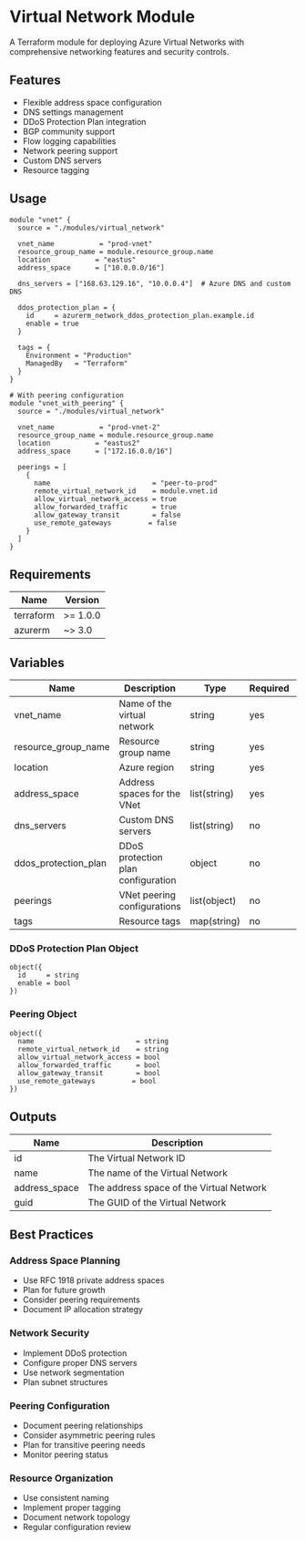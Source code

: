 # Virtual Network Module

A Terraform module for deploying Azure Virtual Networks with comprehensive networking features and security controls.

## Features

- Flexible address space configuration
- DNS settings management
- DDoS Protection Plan integration
- BGP community support
- Flow logging capabilities
- Network peering support
- Custom DNS servers
- Resource tagging

## Usage

```hcl
module "vnet" {
  source = "./modules/virtual_network"

  vnet_name           = "prod-vnet"
  resource_group_name = module.resource_group.name
  location           = "eastus"
  address_space      = ["10.0.0.0/16"]
  
  dns_servers = ["168.63.129.16", "10.0.0.4"]  # Azure DNS and custom DNS
  
  ddos_protection_plan = {
    id     = azurerm_network_ddos_protection_plan.example.id
    enable = true
  }

  tags = {
    Environment = "Production"
    ManagedBy   = "Terraform"
  }
}

# With peering configuration
module "vnet_with_peering" {
  source = "./modules/virtual_network"

  vnet_name           = "prod-vnet-2"
  resource_group_name = module.resource_group.name
  location           = "eastus2"
  address_space      = ["172.16.0.0/16"]

  peerings = [
    {
      name                         = "peer-to-prod"
      remote_virtual_network_id    = module.vnet.id
      allow_virtual_network_access = true
      allow_forwarded_traffic      = true
      allow_gateway_transit        = false
      use_remote_gateways         = false
    }
  ]
}
```

## Requirements

| Name | Version |
|------|---------|
| terraform | >= 1.0.0 |
| azurerm | ~> 3.0 |

## Variables

| Name | Description | Type | Required | Default |
|------|-------------|------|----------|---------|
| vnet_name | Name of the virtual network | string | yes | - |
| resource_group_name | Resource group name | string | yes | - |
| location | Azure region | string | yes | - |
| address_space | Address spaces for the VNet | list(string) | yes | - |
| dns_servers | Custom DNS servers | list(string) | no | [] |
| ddos_protection_plan | DDoS protection plan configuration | object | no | null |
| peerings | VNet peering configurations | list(object) | no | [] |
| tags | Resource tags | map(string) | no | {} |

### DDoS Protection Plan Object

```hcl
object({
  id     = string
  enable = bool
})
```

### Peering Object

```hcl
object({
  name                         = string
  remote_virtual_network_id    = string
  allow_virtual_network_access = bool
  allow_forwarded_traffic      = bool
  allow_gateway_transit        = bool
  use_remote_gateways         = bool
})
```

## Outputs

| Name | Description |
|------|-------------|
| id | The Virtual Network ID |
| name | The name of the Virtual Network |
| address_space | The address space of the Virtual Network |
| guid | The GUID of the Virtual Network |

## Best Practices

### Address Space Planning
- Use RFC 1918 private address spaces
- Plan for future growth
- Consider peering requirements
- Document IP allocation strategy

### Network Security
- Implement DDoS protection
- Configure proper DNS servers
- Use network segmentation
- Plan subnet structures

### Peering Configuration
- Document peering relationships
- Consider asymmetric peering rules
- Plan for transitive peering needs
- Monitor peering status

### Resource Organization
- Use consistent naming
- Implement proper tagging
- Document network topology
- Regular configuration review